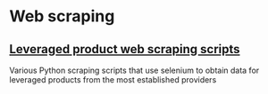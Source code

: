 # Web scraping

## [Leveraged product web scraping scripts](leveraged_product_scrapers)

Various Python scraping scripts that use selenium to obtain data for leveraged products from the most established providers
